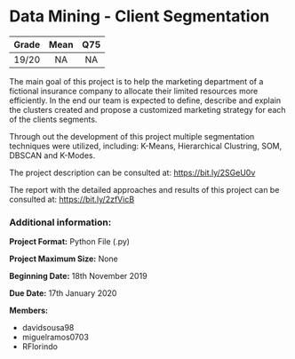 # Data Mining - Client Segmentation

| Grade                | Mean                  | Q75                |
|:--------------------:|:---------------------:|:------------------:|
| 19/20                | NA                    | NA                 |

The main goal of this project is to help the marketing department of a fictional insurance company to allocate their limited resources more efficiently. In the end our team is expected to define, describe and explain the clusters created and propose a customized marketing strategy for each of the clients segments.

Through out the development of this project multiple segmentation techniques were utilized, including: K-Means, Hierarchical Clustring, SOM, DBSCAN and K-Modes. 

The project description can be consulted at: https://bit.ly/2SGeU0v

The report with the detailed approaches and results of this project can be consulted at: https://bit.ly/2zfVicB 

### Additional information:

**Project Format:** Python File (.py)

**Project Maximum Size:** None

**Beginning Date:** 18th November 2019

**Due Date:** 17th January 2020

**Members:**
- davidsousa98
- miguelramos0703
- RFlorindo
